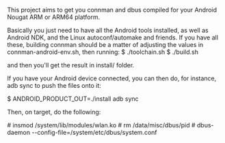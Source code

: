 This project aims to get you connman and dbus compiled for your
Android Nougat ARM or ARM64 platform.

Basically you just need to have all the Android tools installed, as
well as Android NDK, and the Linux autoconf/automake and friends. If
you have all these, building connman should be a matter of adjusting
the values in connman-android-env.sh, then running:
$ ./toolchain.sh
$ ./build.sh

and then you'll get the result in install/ folder.

If you have your Android device connected, you can then do, for
instance, adb sync to push the files onto it:

$ ANDROID\_PRODUCT\_OUT=./install adb sync

Then, on target, do the following:

\# insmod /system/lib/modules/wlan.ko
\# rm /data/misc/dbus/pid
\# dbus-daemon --config-file=/system/etc/dbus/system.conf
